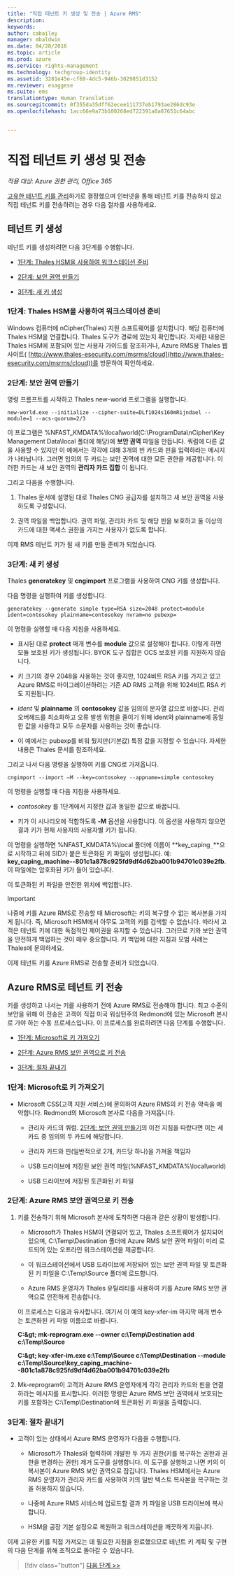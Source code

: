 ```yaml
---
title: "직접 테넌트 키 생성 및 전송 | Azure RMS"
description: 
keywords: 
author: cabailey
manager: mbaldwin
ms.date: 04/28/2016
ms.topic: article
ms.prod: azure
ms.service: rights-management
ms.technology: techgroup-identity
ms.assetid: 3281e45e-cf69-4dc5-946b-3029851d3152
ms.reviewer: esaggese
ms.suite: ems
translationtype: Human Translation
ms.sourcegitcommit: 0f355da35dff62ecee111737eb1793ae286dc93e
ms.openlocfilehash: 1acc66e9a73b100268ed722391a0a87651c64abc


---
```


# 직접 테넌트 키 생성 및 전송

*적용 대상: Azure 권한 관리, Office 365*


[고유한 테넌트 키를 관리](plan-implement-tenant-key.md#choose-your-tenant-key-topology-managed-by-microsoft-the-default-or-managed-by-you-byok-)하기로 결정했으며 인터넷을 통해 테넌트 키를 전송하지 않고 직접 테넌트 키를 전송하려는 경우 다음 절차를 사용하세요.

## 테넌트 키 생성
테넌트 키를 생성하려면 다음 3단계를 수행합니다.

-   [1단계: Thales HSM을 사용하여 워크스테이션 준비](#step-1-prepare-a-workstation-with-thales-hsm)

-   [2단계: 보안 권역 만들기](#step-2-create-a-security-world)

-   [3단계: 새 키 생성](#step-3-create-a-new-key)

### 1단계: Thales HSM을 사용하여 워크스테이션 준비
Windows 컴퓨터에 nCipher(Thales) 지원 소프트웨어를 설치합니다. 해당 컴퓨터에 Thales HSM을 연결합니다. Thales 도구가 경로에 있는지 확인합니다. 자세한 내용은 Thales HSM에 포함되어 있는 사용자 가이드를 참조하거나, Azure RMS용 Thales 웹 사이트( [http://www.thales-esecurity.com/msrms/cloud](http://www.thales-esecurity.com/msrms/cloud))를 방문하여 확인하세요.

### 2단계: 보안 권역 만들기
명령 프롬프트를 시작하고 Thales new-world 프로그램을 실행합니다.

```
new-world.exe --initialize --cipher-suite=DLf1024s160mRijndael --module=1 --acs-quorum=2/3
```
이 프로그램은 %NFAST_KMDATA%\local\world(C:\ProgramData\nCipher\Key Management Data\local 폴더에 해당)에 **보안 권역** 파일을 만듭니다. 쿼럼에 다른 값을 사용할 수 있지만 이 예에서는 각각에 대해 3개의 빈 카드와 핀을 입력하라는 메시지가 나타납니다. 그러면 임의의 두 카드는 보안 권역에 대한 모든 권한을 제공합니다.  이러한 카드는 새 보안 권역의 **관리자 카드 집합** 이 됩니다.

그리고 다음을 수행합니다.

1.  Thales 문서에 설명된 대로 Thales CNG 공급자를 설치하고 새 보안 권역을 사용하도록 구성합니다.

2.  권역 파일을 백업합니다. 권역 파일, 관리자 카드 및 해당 핀을 보호하고 둘 이상의 카드에 대한 액세스 권한을 가지는 사용자가 없도록 합니다.

이제 RMS 테넌트 키가 될 새 키를 만들 준비가 되었습니다.

### 3단계: 새 키 생성
Thales **generatekey** 및 **cngimport** 프로그램을 사용하여 CNG 키를 생성합니다.

다음 명령을 실행하여 키를 생성합니다.

```
generatekey --generate simple type=RSA size=2048 protect=module ident=contosokey plainname=contosokey nvram=no pubexp=
```
이 명령을 실행할 때 다음 지침을 사용하세요.

-   표시된 대로 **protect** 매개 변수를 **module** 값으로 설정해야 합니다. 이렇게 하면 모듈 보호된 키가 생성됩니다. BYOK 도구 집합은 OCS 보호된 키를 지원하지 않습니다.

-   키 크기의 경우 2048을 사용하는 것이 좋지만, 1024비트 RSA 키를 가지고 있고 Azure RMS로 마이그레이션하려는 기존 AD RMS 고객을 위해 1024비트 RSA 키도 지원됩니다.

-   *ident* 및 **plainname** 의 **contosokey** 값을 임의의 문자열 값으로 바꿉니다. 관리 오버헤드를 최소화하고 오류 발생 위험을 줄이기 위해 ident와 plainname에 동일한 값을 사용하고 모두 소문자를 사용하는 것이 좋습니다.

-   이 예에서는 pubexp를 비워 뒀지만(기본값) 특정 값을 지정할 수 있습니다. 자세한 내용은 Thales 문서를 참조하세요.

그리고 나서 다음 명령을 실행하여 키를 CNG로 가져옵니다.

```
cngimport --import –M --key=contosokey --appname=simple contosokey
```
이 명령을 실행할 때 다음 지침을 사용하세요.

-   *contosokey* 를 1단계에서 지정한 값과 동일한 값으로 바꿉니다.

-   키가 이 시나리오에 적합하도록 **-M** 옵션을 사용합니다. 이 옵션을 사용하지 않으면 결과 키가 현재 사용자의 사용자별 키가 됩니다.

이 명령을 실행하면 %NFAST_KMDATA%\local 폴더에 이름이 **key_caping`_`**으로 시작하고 뒤에 SID가 붙은 토큰화된 키 파일이 생성됩니다. 예: **key_caping_machine--801c1a878c925fd9df4d62ba001b94701c039e2fb**. 이 파일에는 암호화된 키가 들어 있습니다.

이 토큰화된 키 파일을 안전한 위치에 백업합니다.

> [!IMPORTANT]
> 나중에 키를 Azure RMS로 전송할 때 Microsoft는 키의 복구할 수 없는 복사본을 가지게 됩니다. 즉, Microsoft HSM에서 아무도 고객의 키를 검색할 수 없습니다. 따라서 고객은 테넌트 키에 대한 독점적인 제어권을 유지할 수 있습니다. 그러므로 키와 보안 권역을 안전하게 백업하는 것이 매우 중요합니다. 키 백업에 대한 지침과 모범 사례는 Thales에 문의하세요.

이제 테넌트 키를 Azure RMS로 전송할 준비가 되었습니다.

## Azure RMS로 테넌트 키 전송
키를 생성하고 나서는 키를 사용하기 전에 Azure RMS로 전송해야 합니다. 최고 수준의 보안을 위해 이 전송은 고객이 직접 미국 워싱턴주의 Redmond에 있는 Microsoft 본사로 가야 하는 수동 프로세스입니다. 이 프로세스를 완료하려면 다음 단계를 수행합니다.

-   [1단계: Microsoft로 키 가져오기](#step-1-bring-your-key-to-microsoft)

-   [2단계: Azure RMS 보안 권역으로 키 전송](#step-2-transfer-your-key-to-the-azure-rms-security-world)

-   [3단계: 절차 끝내기](#step-3-closing-procedures)

### 1단계: Microsoft로 키 가져오기

-   Microsoft CSS(고객 지원 서비스)에 문의하여 Azure RMS의 키 전송 약속을 예약합니다. Redmond의 Microsoft 본사로 다음을 가져옵니다.

    -   관리자 카드의 쿼럼. [2단계: 보안 권역 만들기](#step-2-create-a-security-world)의 이전 지침을 따랐다면 이는 세 카드 중 임의의 두 카드에 해당합니다.

    -   관리자 카드와 핀(일반적으로 2개, 카드당 하나)을 가져올 책임자

    -   USB 드라이브에 저장된 보안 권역 파일(%NFAST_KMDATA%\local\world)

    -   USB 드라이브에 저장된 토큰화된 키 파일

### 2단계: Azure RMS 보안 권역으로 키 전송

1.  키를 전송하기 위해 Microsoft 본사에 도착하면 다음과 같은 상황이 발생합니다.

    -   Microsoft가 Thales HSM이 연결되어 있고, Thales 소프트웨어가 설치되어 있으며, C:\Temp\Destination 폴더에 Azure RMS 보안 권역 파일이 미리 로드되어 있는 오프라인 워크스테이션을 제공합니다.

    -   이 워크스테이션에서 USB 드라이브에 저장되어 있는 보안 권역 파일 및 토큰화된 키 파일을 C:\Temp\Source 폴더에 로드합니다.

    -   Azure RMS 운영자가 Thales 유틸리티를 사용하여 키를 Azure RMS 보안 권역으로 안전하게 전송합니다.

    이 프로세스는 다음과 유사합니다. 여기서 이 예의 key-xfer-im 마지막 매개 변수는 토큰화된 키 파일 이름으로 바뀝니다.

    **C:\&gt; mk-reprogram.exe --owner c:\Temp\Destination add c:\Temp\Source**

    **C:\&gt; key-xfer-im.exe c:\Temp\Source c:\Temp\Destination --module c:\Temp\Source\key_caping_machine--801c1a878c925fd9df4d62ba001b94701c039e2fb**

2.  Mk-reprogram이 고객과 Azure RMS 운영자에게 각각 관리자 카드와 핀을 연결하라는 메시지를 표시합니다. 이러한 명령은 Azure RMS 보안 권역에서 보호되는 키를 포함하는 C:\Temp\Destination에 토큰화된 키 파일을 출력합니다.

### 3단계: 절차 끝내기

-   고객이 있는 상태에서 Azure RMS 운영자가 다음을 수행합니다.

    -   Microsoft가 Thales와 협력하여 개발한 두 가지 권한(키를 복구하는 권한과 권한을 변경하는 권한) 제거 도구를 실행합니다. 이 도구를 실행하고 나면 키의 이 복사본이 Azure RMS 보안 권역으로 잠깁니다. Thales HSM에서는 Azure RMS 운영자가 관리자 카드를 사용하여 키의 일반 텍스트 복사본을 복구하는 것을 허용하지 않습니다.

    -   나중에 Azure RMS 서비스에 업로드할 결과 키 파일을 USB 드라이브에 복사합니다.

    -   HSM을 공장 기본 설정으로 복원하고 워크스테이션을 깨끗하게 지웁니다.

이제 고유한 키를 직접 가져오는 데 필요한 지침을 완료했으므로 테넌트 키 계획 및 구현의 다음 단계를 위해 조직으로 돌아갈 수 있습니다.

> [!div class="button"]
[다음 단계 >>](plan-implement-tenant-key.md#next-steps)






<!--HONumber=Jun16_HO4-->


